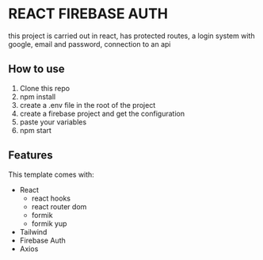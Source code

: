 # REACT FIREBASE AUTH
this project is carried out in react, has protected routes, a login system with google, email and password, connection to an api

## How to use
1. Clone this repo
1. npm install
1. create a .env file in the root of the project
1. create a firebase project and get the configuration
1. paste your variables
1. npm start

## Features

This template comes with:
- React
  - react hooks
  - react router dom
  - formik 
  - formik yup
- Tailwind
- Firebase Auth
- Axios